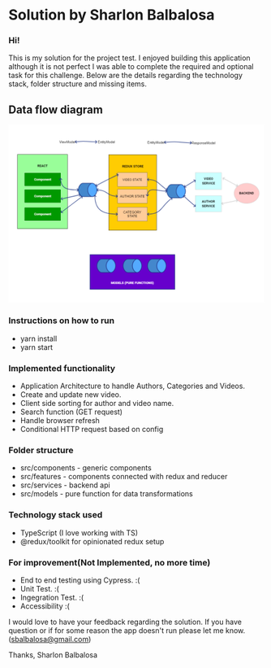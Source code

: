 # Solution by Sharlon Balbalosa

### Hi!

This is my solution for the project test.  I enjoyed building this application although it is not perfect I was able to complete the required and optional task for this challenge. Below are the details regarding the technology stack, folder structure and missing items.

## Data flow diagram

![diagram](public/diagram.png)


### Instructions on how to run
* yarn install
* yarn start

### Implemented functionality

* Application Architecture to handle Authors, Categories and Videos.
* Create and update new video.
* Client side sorting for author and video name.
* Search function (GET request)
* Handle browser refresh
* Conditional HTTP request based on config

### Folder structure

* src/components - generic components
* src/features - components connected with redux and reducer
* src/services - backend api
* src/models - pure function for data transformations

### Technology stack used

* TypeScript (I love working with TS)
* @redux/toolkit for opinionated redux setup

### For improvement(Not Implemented, no more time)

* End to end testing using Cypress. :(
* Unit Test. :(
* Ingegration Test. :(
* Accessibility :(

I would love to have your feedback regarding the solution. If you have question or if for some reason the app doesn't run please let me know. (sbalbalosa@gmail.com)

Thanks,
Sharlon Balbalosa
